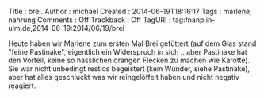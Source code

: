 Title     : brei.
Author    : michael
Created   : 2014-06-19T18:16:17
Tags      : marlene, nahrung
Comments  : Off
Trackback : Off
TagURI    : tag:fnanp.in-ulm.de,2014-06-19:2014/06/19/brei

Heute haben wir Marlene zum ersten Mal Brei gefüttert (auf dem Glas stand
"feine Pastinake", eigentlich ein Widerspruch in sich .. aber Pastinake
hat den Vorteil, keine so hässlichen orangen Flecken zu machen wie
Karotte). Sie war nicht unbedingt restlos begeistert (kein Wunder, siehe
Pastinake), aber hat alles geschluckt was wir reingelöffelt haben und
nicht negativ reagiert.
